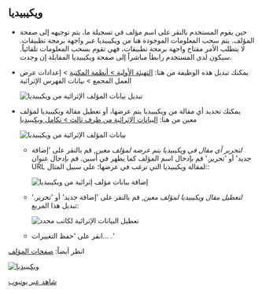 ﻿## ويكيبيديا 
- حين يقوم المستخدم بالنقر على اسم مؤلف في تسجيلة ما، يتم توجيهه إلى صفحة المؤلف. يتم سحب المعلومات الموجودة هنا من ويكيبيديا عبر واجهة برمجة تطبيقات. لا يتطلب الأمر مفتاح واجهة برمجة تطبيقات، فهي تقوم بسحب المعلومات تلقائياً. سيكون لدى المستخدم رابطاً مباشراً إلى صفحة ويكيبيديا المقابلة إن وجدت. 

- يمكنك تبديل هذه الوظيفة من هنا: [التهيئة الأولية > أنظمة المكتبة](/الإدارة/المكتبات) > إعدادات عرض العمل المجمع > بيانات الفهرس الإثرائية

  ![تبديل بيانات المؤلف الإثرائية من ويكيبيديا](/manual/images/Catalog-Enrichment.png)

- يمكنك تحديد أي مقالة من ويكيبيديا يتم عرضها، أو تعطيل مقالة ويكيبيديا لمؤلف معين من هنا: [البيانات الإثرائية من طرف ثالث  > تكامل ويكيبيديا](/Admin/AuthorEnrichment) 

  ![بيانات المؤلف الإثرائية من ويكيبيديا](/manual/images/Add-author-enrichment.png)
    - *لتحرير أي مقال في ويكيبيديا يتم عرضه لمؤلف معين*, قم بالنقر على 'إضافة جديد' أو 'تحرير.' قم بإدخال اسم المؤلف كما يظهر في أسبن. قم بإدخال عنوان URL لمقالة ويكيبيديا التي ترغب في عرضها؛ على سبيل المثال::
    
      ![إضافة بيانات مؤلف إثرائية من ويكيبيديا](/manual/images/Add-specific-author-enrichment.png)
    - *لتعطيل مقال ويكيبيديا لمؤلف معين*, قم بالنقر على 'إضافة جديد' أو 'تحرير.' تبديل هذا المربع:
    
      ![تعطيل البيانات الإثرائية لكاتب محدد](/manual/images/Disable-specific-author-enrichment.png)
    - انقر على 'حفظ التغييرات... .'

انظر أيضاً: [صفحات المؤلف](/Admin/HelpManual?page=Author-Pages)

[![ويكيبيديا](/manual/images/Wikipedia.jpg)](https://youtu.be/dLp8kZ3vAHM)

[شاهد عبر يوتيوب](https://youtu.be/dLp8kZ3vAHM)
